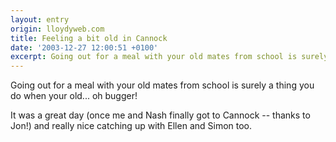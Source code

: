 ```yaml
---
layout: entry
origin: lloydyweb.com
title: Feeling a bit old in Cannock
date: '2003-12-27 12:00:51 +0100'
excerpt: Going out for a meal with your old mates from school is surely a thing you do when your older.
---
```

Going out for a meal with your old mates from school is surely a thing you do when your old... oh bugger!

It was a great day (once me and Nash finally got to Cannock -- thanks to Jon!) and really nice catching up with Ellen and Simon too.